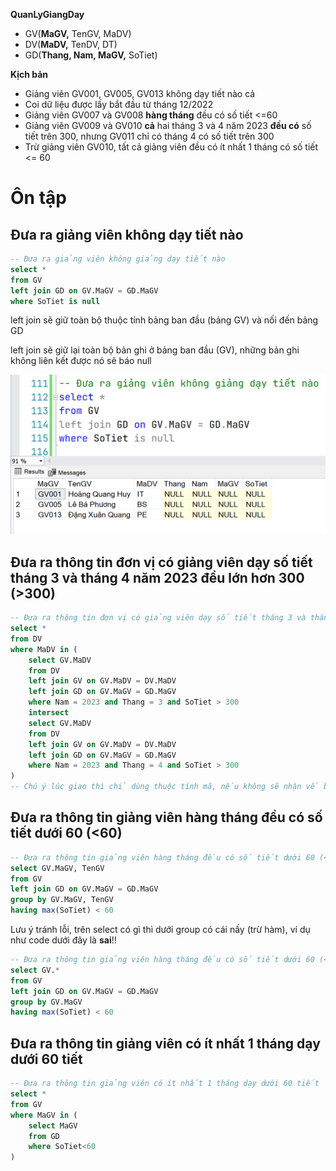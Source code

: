 **QuanLyGiangDay**
- GV(**MaGV,** TenGV, MaDV)
- DV(**MaDV,** TenDV, DT)
- GD(**Thang, Nam, MaGV,** SoTiet)

**Kịch bản**
- Giảng viên GV001, GV005, GV013 không dạy tiết nào cả
- Coi dữ liệu được lấy bắt đầu từ tháng 12/2022
- Giảng viên GV007 và GV008 **hàng tháng** đều có số tiết <=60
- Giảng viên GV009 và GV010 **cả** hai tháng 3 và 4 năm 2023 **đều có** số tiết trên 300, nhưng GV011 chỉ có tháng 4 có số tiết trên 300
- Trừ giảng viên GV010, tất cả giảng viên đều có ít nhất 1 tháng có số tiết <= 60


# Ôn tập
## Đưa ra giảng viên không dạy tiết nào
```sql
-- Đưa ra giảng viên không giảng dạy tiết nào
select * 
from GV
left join GD on GV.MaGV = GD.MaGV
where SoTiet is null
```

left join sẽ giữ toàn bộ thuộc tính bảng ban đầu (bảng GV) và nối đến bảng GD

left join sẽ giữ lại toàn bộ bản ghi ở bảng ban đầu (GV), những bản ghi không liên kết được nó sẽ báo null

![](imgs/ex_left_join.png)

## Đưa ra thông tin đơn vị có giảng viên dạy số tiết tháng 3 và tháng 4 năm 2023 đều lớn hơn 300 (>300)
```sql
-- Đưa ra thông tin đơn vị có giảng viên dạy số tiết tháng 3 và tháng 4 năm 2023 đều lớn hơn 300 (>300)
select * 
from DV
where MaDV in (
	select GV.MaDV
	from DV
	left join GV on GV.MaDV = DV.MaDV
	left join GD on GV.MaGV = GD.MaGV
	where Nam = 2023 and Thang = 3 and SoTiet > 300
	intersect
	select GV.MaDV
	from DV
	left join GV on GV.MaDV = DV.MaDV
	left join GD on GV.MaGV = GD.MaGV
	where Nam = 2023 and Thang = 4 and SoTiet > 300
)
-- Chú ý lúc giao thì chỉ dùng thuộc tính mã, nếu không sẽ nhận về bảng rỗng
```

## Đưa ra thông tin giảng viên hàng tháng đều có số tiết dưới 60 (<60)
```sql
-- Đưa ra thông tin giảng viên hàng tháng đều có số tiết dưới 60 (<60)
select GV.MaGV, TenGV
from GV
left join GD on GV.MaGV = GD.MaGV
group by GV.MaGV, TenGV
having max(SoTiet) < 60
```

Lưu ý tránh lỗi, trên select có gì thì dưới group có cái nấy (trừ hàm), ví dụ như code dưới đây là **sai**!!
```sql
-- Đưa ra thông tin giảng viên hàng tháng đều có số tiết dưới 60 (<60)
select GV.* 
from GV
left join GD on GV.MaGV = GD.MaGV
group by GV.MaGV
having max(SoTiet) < 60
```


## Đưa ra thông tin giảng viên có ít nhất 1 tháng dạy dưới 60 tiết
```sql
-- Đưa ra thông tin giảng viên có ít nhất 1 tháng dạy dưới 60 tiết
select * 
from GV
where MaGV in (
	select MaGV
	from GD
	where SoTiet<60
)
```